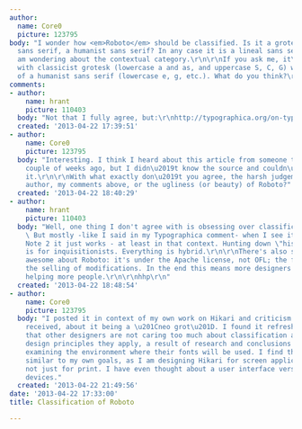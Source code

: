 ```yaml
---
author:
  name: Core0
  picture: 123795
body: "I wonder how <em>Roboto</em> should be classified. Is it a grotesk, a geometric
  sans serif, a humanist sans serif? In any case it is a lineal sans serif, but I
  am wondering about the contextual category.\r\n\r\nIf you ask me, it\u2019s a hybrid,
  with classicist grotesk (lowercase a and as, and uppercase S, C, G) with elements
  of a humanist sans serif (lowercase e, g, etc.). What do you think?\r\n\r\nhttp://www.fontsquirrel.com/fonts/roboto"
comments:
- author:
    name: hrant
    picture: 110403
  body: "Not that I fully agree, but:\r\nhttp://typographica.org/on-typography/roboto-typeface-is-a-four-headed-frankenstein/\r\n\r\nhhp\r\n"
  created: '2013-04-22 17:39:51'
- author:
    name: Core0
    picture: 123795
  body: "Interesting. I think I heard about this article from someone telling me a
    couple of weeks ago, but I didn\u2019t know the source and couldn\u2019t find
    it.\r\n\r\nWith what exactly don\u2019t you agree, the harsh judgement of its
    author, my comments above, or the ugliness (or beauty) of Roboto?"
  created: '2013-04-22 18:40:29'
- author:
    name: hrant
    picture: 110403
  body: "Well, one thing I don't agree with is obsessing over classification. :-)
    \ But mostly -like I said in my Typographica comment- when I see it on my Galaxy
    Note 2 it just works - at least in that context. Hunting down \"historical impurity\"
    is for inquisitionists. Everything is hybrid.\r\n\r\nThere's also something quite
    awesome about Roboto: it's under the Apache license, not OFL; the former allows
    the selling of modifications. In the end this means more designers can justify
    helping more people.\r\n\r\nhhp\r\n"
  created: '2013-04-22 18:48:54'
- author:
    name: Core0
    picture: 123795
  body: "I posted it in context of my own work on Hikari and criticism my announcement
    received, about it being a \u201Cneo grot\u201D. I found it refreshing and interesting
    that other designers are not caring too much about classification and more about
    design principles they apply, a result of research and conclusions they draw while
    examining the environment where their fonts will be used. I find this approach
    similar to my own goals, as I am designing Hikari for screen applications and
    not just for print. I have even thought about a user interface version for mobile
    devices."
  created: '2013-04-22 21:49:56'
date: '2013-04-22 17:33:00'
title: Classification of Roboto

---
```

